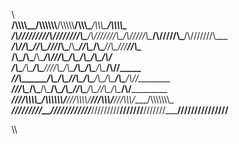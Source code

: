 \\\
________/\\\\\\\\\__/\\\\\\\\\\\\________/\\\\\\\\\\______/\\\\\\\________/\\\\\\\_______/\\\\\\\\\_____        
 _____/\\\////////__\/\\\////////\\\____/\\\///////\\\___/\\\/////\\\____/\\\/////\\\___/\\\///////\\\___       
  ___/\\\/___________\/\\\______\//\\\__\///______/\\\___/\\\____\//\\\__/\\\____\//\\\_\///______\//\\\__      
   __/\\\_____________\/\\\_______\/\\\_________/\\\//___\/\\\_____\/\\\_\/\\\_____\/\\\___________/\\\/___     
    _\/\\\_____________\/\\\_______\/\\\________\////\\\__\/\\\_____\/\\\_\/\\\_____\/\\\________/\\\//_____    
     _\//\\\____________\/\\\_______\/\\\___________\//\\\_\/\\\_____\/\\\_\/\\\_____\/\\\_____/\\\//________   
      __\///\\\__________\/\\\_______/\\\___/\\\______/\\\__\//\\\____/\\\__\//\\\____/\\\____/\\\/___________  
       ____\////\\\\\\\\\_\/\\\\\\\\\\\\/___\///\\\\\\\\\/____\///\\\\\\\/____\///\\\\\\\/____/\\\\\\\\\\\\\\\_ 
        _______\/////////__\////////////_______\/////////________\///////________\///////_____\///////////////__

\\\
